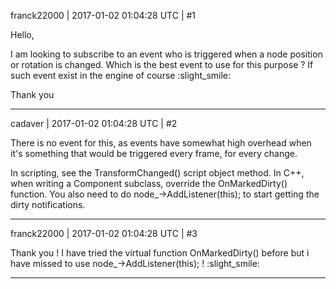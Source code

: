 franck22000 | 2017-01-02 01:04:28 UTC | #1

Hello, 

I am looking to subscribe to an event who is triggered when a node position or rotation is changed. Which is the best event to use for this purpose ? If such event exist in the engine of course :slight_smile: 

Thank you

-------------------------

cadaver | 2017-01-02 01:04:28 UTC | #2

There is no event for this, as events have somewhat high overhead when it's something that would be triggered every frame, for every change.

In scripting, see the TransformChanged() script object method.
In C++, when writing a Component subclass, override the OnMarkedDirty() function. You also need to do node_->AddListener(this); to start getting the dirty notifications.

-------------------------

franck22000 | 2017-01-02 01:04:28 UTC | #3

Thank you ! I have tried the virtual function OnMarkedDirty() before but i have missed to use node_->AddListener(this); ! :slight_smile:

-------------------------

